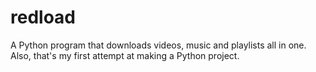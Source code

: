 # redload
A Python program that downloads videos, music and playlists all in one. Also, that's my first attempt at making a Python project.

